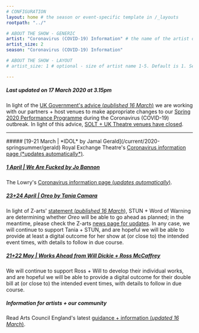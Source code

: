 ```yaml
---
# CONFIGURATION
layout: home # the season or event-specific template in /_layouts
rootpath: "../"

# ABOUT THE SHOW - GENERIC
artist: "Coronavirus (COVID-19) Information" # the name of the artist or company
artist_size: 2
season: "Coronavirus (COVID-19) Information"

# ABOUT THE SHOW - LAYOUT
# artist_size: 1 # optional - size of artist name 1-5. Default is 1. Set longer names to lower values

---
```

##### *Last updated on 17 March 2020 at 3.15pm*        
        
In light of the <a href="http://www.gov.uk/government/publications/covid-19-guidance-on-social-distancing-and-for-vulnerable-people/guidance-on-social-distancing-for-everyone-in-the-uk-and-protecting-older-people-and-vulnerable-adults" target="_blank">UK Government's advice (*published 16 March*)</a> we are working with our partners + host venues to make appropriate changes to our [Spring 2020 Performance Programme](/current/2020-springsummer) during the Coronavirus (COVID-19) outbreak. In light of this advice, <a href="http://officiallondontheatre.com/coronavirus-information" target="_blank">SOLT + UK Theatre venues have closed</a>.        
<hr>          
##### [19-21 March | *IDOL* by Jamal Gerald](/current/2020-springsummer/gerald)        
Royal Exchange Theatre's <a href="http://www.royalexchange.co.uk/coronavirus" target="_blank">Coronavirus information page (*updates automatically*)</a>.          
        
##### [1 April | *We Are Fucked* by Jo Bannon](/current/2020-springsummer/bannon)       
The Lowry's <a href="https://thelowry.com/coronavirus/" target="_blank">Coronavirus information page (*updates automatically*)</a>.

##### [23+24 April | *Oreo* by Tania Camara](/current/2020-springsummer/camara)       
In light of Z-arts' <a href="http://www.z-arts.org/important-announcement" target="_blank">statement (*published 16 March*)</a>, STUN + Word of Warning are determining whether *Oreo* will be able to go ahead as planned; in the meantime, please check the Z-arts <a href="https://www.z-arts.org/category/news-blog" target="_blank">news page for updates</a>. In any case, we will continue to support Tania + STUN, and are hopeful we will be able to provide at least a digital outcome for her show at (or close to) the intended event times, with details to follow in due course.
          
##### [21+22 May | Works Ahead from Will Dickie + Ross McCaffrey](/current/2020-worksahead)       
We will continue to support Ross + Will to develop their individual works, and are hopeful we will be able to provide a digital outcome for their double bill at (or close to) the intended event times, with details to follow in due course.        
           
##### Information for artists + our community         
Read Arts Council England's latest <a href="http://artscouncil.org.uk/covid-19" target="_blank">guidance + information (*updated 16 March*)</a>.
